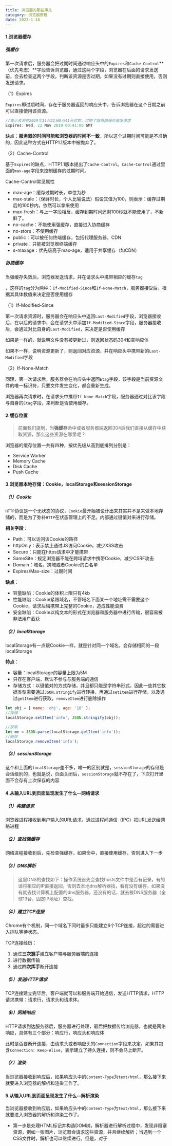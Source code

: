 ```yaml
---
title: 浏览器的那些事儿
category: 浏览器原理
date: 2022-1-18
---
```


#### 1.浏览器缓存

##### 强缓存

第一次请求后，服务器会把过期时间通过响应头中的`Expires`和`Cache-Control`**（优先考虑）**字段告诉浏览器，通过这两个字段，浏览器在后面的请求发送前，会去检查这两个字段，判断该资源是否过期，如果没有过期则直接使用，否则发送请求。

（1）Expires

`Expires`即过期时间，存在于服务器返回的响应头中，告诉浏览器在这个日期之前可以直接使用该资源。

```javascript
//表示资源在2019年11月22日8点41分过期，过期了就得向服务器发请求
Expires: Wed, 22 Nov 2019 08:41:00 GMT
```

缺点：**服务器的时间可能和浏览器的时间不一致**，所以这个过期时间可能是不准确的，因此这种方式在HTTP1.1版本中被抛弃了。

（2）Cache-Control

基于`Expires`的缺点，HTTP1.1版本提出了`Cache-Control`。`Cache-Control`通过里面的`max-age`字段来控制缓存的过期时间。

Cache-Control常见属性

- max-age：缓存过期时长，单位为秒
- max-stale：（保鲜时长，个人比喻说法）假设其值为100，则表示：缓存过期后的100秒内，依然可以拿来使用
- max-fresh：与上一字段相反，缓存到期时间还剩100秒就不能使用了，不新鲜了。
- no-cache：不能使用强缓存，直接进入协商缓存
- no-store：不使用缓存
- public：可以被任何终端缓存，包括代理服务器，CDN
- private：只能被浏览器终端缓存
- s-maxage：优先级高于max-age，适用于共享缓存（如CDN）

##### 协商缓存

当强缓存失效后，浏览器发送请求，并在请求头中携带相应的缓存`tag`

，这样的`tag`分为两种：`If-Modified-Since`和`If-None-Match`，服务器接受后，根据其具体数值来决定是否使用缓存

（1）If-Modified-Since

第一次请求资源时，服务器会在响应头中返回`Last-Modified`字段，浏览器接收后，在以后的请求中，会在请求头中添加`If-Modified-Since`字段，服务器接收后，会通过对比自身的`Last-Modified`，来决定是否使用缓存

如果是一样的，就说明文件没有被更新过，则返回状态码304和空响应体

如果不一样，说明资源更新了，则返回对应资源，并在响应头中携带新的`Last-Modified`字段

（2）If-None-Match

同理，第一次请求后，服务器会在响应头中返回`Etag`字段，该字段是当前资源文件的唯一标识符，只要文件发生变化，都会重新生成。

浏览器再次请求时，在请求头中携带`If-None-Match`字段，服务器通过对比该字段与自身的`Etag`字段，来判断是否使用缓存。

#### 2.缓存位置

> 前面我们提到，当**强缓存**命中或者服务器端返回304后我们直接从缓存中获取资源，那么这些资源在哪里呢？

浏览器的缓存位置一共有四种，按优先级从高到底排列分别是：

- Service Worker
- Memory Cache
- Disk Cache
- Push Cache

#### 3.浏览器本地存储：Cookie，localStorage和sessionStorage

##### （1）Cookie

`HTTP`协议是一个无状态的协议，`Cookie`最开始被设计出来其实并不是来做本地存储的，而是为了弥补`HTTP`在状态管理上的不足。内部通过键值对来进行存储。

**相关字段**：

- Path：可以访问该Cookie的路径
- httpOnly：表示禁止通过JS访问Cookie，减少XSS攻击
- Secure：只能在https请求中才能携带
- SameSite：规定浏览器不能在跨域请求中携带Cookie，减少CSRF攻击
- Domain：域名，跨域或者Cookie的白名单
- Expires/Max-size：过期时间

**缺点**：

- 容量缺陷：Cookie的体积上限只有4kb
- 性能缺陷：Cookie紧跟域名，不管域名下面某一个地址需不需要这个Cookie，请求后悔携带上完整的Cookie，造成性能浪费
- 安全缺陷：Cookie以纯文本的形式在浏览器和服务器中进行传输，很容易被非法用户截获

##### （2）localStorage

localStorage有一点跟Cookie一样，就是针对同一个域名，会存储相同的一段localStorage

**特点**：

- 容量：localStorage的容量上限为5M
- 只存在客户端，默认不参与与服务端的通信
- 存储方式：以键值对的方式存储，并且都只能是字符串形式，因此一些其它数据类型需要通过`JSON.stringify`进行转换，再通过`setItem`进行存储，以及通过`getItem`进行获取，`removeItem`进行删除操作

```javascript
let obj = { name: 'chj', age: '18' };
//存储
localStorage.setItem('info', JSON.stringify(obj));

//获取
let me = JSON.parse(localStorage.getItem('info'));
//删除
localStorage.removeItem('info');
```

##### （3）sessionStorage

这个和上面的`localStorage`差不多，唯一的区别就是，`sessionStorage`的存储是会话级别的，也就是说，页面关闭后，`sessionStorage`就不存在了，下次打开里面不会存有上次保存的内容

#### 4.从输入URL到页面呈现发生了什么--网络请求

##### （1）构建请求

浏览器进程接收到用户输入的URL请求，通过进程间通信（IPC）把URL发送给网络进程

##### （2）查找强缓存

网络进程接收到后，先检查强缓存，如果命中，直接使用缓存，否则进入下一步

##### （3）DNS解析

> 这里DNS的查找如下：操作系统首先会查找hosts文件中是否有记录，有的话将相应的IP直接返回，否则去本地dns解析器找，看有没有缓存，如果没有就去找计算机上配置的dns服务器，还没有的话，就去根DNS服务器（全球13台，固定IP地址）查找。

##### （4）建立TCP连接

Chrome有个机制，同一个域名下同时最多只能建立6个TCP连接，超过的需要进入排队等待状态。

TCP连接经历：

1. 通过**三次握手**建立客户端与服务器端的连接
2. 进行数据传输
3. 通过**四次挥手**断开连接

##### （5）发送HTTP请求

TCP连接建立完毕后，客户端就可以和服务端开始通信，发送HTTP请求，HTTP请求携带：请求行，请求头和请求体。

##### （6）网络响应

HTTP请求到达服务器后，服务器进行处理，最后把数据传给浏览器，也就是网络响应，具体有三个部分：响应行，响应头和响应体

此时是否要断开连接，由请求头或者响应头的`Connection`字段来决定，如果其包含`Connection: Keep-Alive`，表示建立了持久连接，则不会马上断开。

##### （7）渲染

当浏览器接收到响应后，如果响应头中的`Content-Type`为`text/html`，那么接下来就要进入浏览器的解析和渲染工作了。

#### 5.从输入URL到页面呈现发生了什么--解析渲染

当浏览器接收到响应后，如果响应头中的`Content-Type`为`text/html`，那么接下来就要进入浏览器的解析和渲染工作了。

- 第一步是处理HTML标记并构造DOM树，解析器进行解析过程中，发现非阻塞资源，例如一张图片，浏览器会请求这些资源，并且继续解析；当遇到一个CSS文件时，解析也可以继续进行。但是，对于<script>标签（特别是没有async或着defer属性）会阻塞渲染并停止HTML的解析。
- 第二步就是构造CSSOM树
- 然后，将DOM树和CSSOM组合成一个Render树，计算样式树或渲染树从DOM树的根开始构建，遍历每个可见节点。
- 接着，在渲染树上运行布局以计算每个节点的几何体，布局是确定呈现树中所有节点宽度、高度和位置，以及确定页面上每个对象的大小和位置的过程。
- 最后，将每个节点绘制到屏幕上。


#### 6.浏览器的回流和重绘

##### 回流：

当我们对DOM的宽度、高度、位置等等几何尺寸进行修改时，浏览器需要重新计算元素的几何属性，此时其它元素的几何属性和位置也会因此受到影响，然后再将计算的结果绘制出来，这个过程叫做**回流**。

##### 重绘：

当我们对DOM的修改导致了样式的变化，但并没有影响几何属性（比如修改颜色）时，浏览器并不需要重新计算元素的几何属性，只需要为改变的元素绘制新的样式，这个过程叫做重绘。

由此我们可以看出，**重绘不一定导致回流，但回流一定导致重绘**。

我们如何避免呢？

**CSS**

- 避免使用CSS表达式（例如：calc（））
- 将动画效果应用到`position`属性为`absolute`或者`fixed`的元素上

**JavaScript**

- 避免频繁操作样式，最好一次性重写style属性，或者将样式列表定义为class，并一次性更改class属性
- 避免频繁操作DOM，创建一个`documentFragment`，再它上面应用所有DOM操作，最后再把它添加到文档中。

#### 7.浏览器跨域

<a href="https://juejin.cn/post/6844903767226351623">九种跨域方式</a>

其实，总结一下，常见的就三种：

- jsonp：

  原理：利用`<script>`标签没有跨域限制的漏洞，网页可以得到从其它来源产生的JSON数据

  特点：兼容性好

  缺点：仅支持get方法，具有局限性，不安全，容易遭受XSS攻击


- CORS：

  通过设置服务器端的`Access-Control-Allow-Origin`字段开启CORS，来进行跨域


- nginx：

  原理：搭建一个中转服务器，由于跨域问题只是存在于浏览器，因此只需要通过nginx配置一个代理服务器（域名与浏览器相同，再反向代理访问服务器端）

#### 8.浏览器安全

##### XSS攻击

XSS全称是`Cross Site Scripting`（跨站脚本），为了和CSS区分，于是命名为XSS。XSS攻击是指浏览器执行恶意脚本，从而拿到用户的信息并进行操作。

XSS攻击主要有三种方式：

**存储型**

就是将恶意脚本存储了，并且一般都是存储在了服务器端的数据库，然后在客户端执行这些脚本，从而达到攻击的目的。

常见的场景就是留言评论区提交一段脚本代码，如果前后端没有做转义工作，那么这些内容将存储到数据库，在页面渲染时会直接执行，这种攻击造成的影响是比较大的。

**反射型**

反射型XSS攻击指的是**将恶意脚本作为网络请求的一部分**。

比如：

```javascript
http://chj.com?q=<script>alert("哈哈哈")</script>
```

这样，在服务器端会拿到q参数，然后将内容返回给浏览器端，浏览器将这些内容作为HTML的一部分，发现是一个脚本，直接执行，就被攻击了。

不过，这并不会存储这些恶意脚本，相对来说影响较小。

**文档型**

文档型的XSS攻击并不会经过服务器，而是作为中间人的角色，在数据传输过程种劫持网络数据包，**修改里面的HTML文件**。

**预防措施**：

- 对用户输入的内容进行转码或者过滤，让其不可执行
- 利用Cookie的HttpOnly属性，防止窃取Cookie

##### CSRF攻击

CSRF（Cross-Site Request Forgery），跨站请求伪造，指的是黑客诱导用户点击链接，进入第三方网站，然后利用用户目前的登录状态发起跨站请求。

发起CSRF攻击有三个必要条件：

1. 目标网站一定有CSRF漏洞
2. 用户登录过目标网站，并且浏览器保存了登录状态
3. 需要用户主动打开第三方站点

主要三种攻击类型：

- 自动发GET类型：比如img标签，当用户打开这个网站会自动发起带Cookie 的资源请求

  ```html
  <img src="恶意网址">
  ```

- 自动发POST类型：比如一个隐藏的表单，在用户进入页面的时候会自动提交表单

  ```javascript
  <form id="hack" action="恶意网址" methods="post">
   	...
   </form>
   <srcript>
   	document.getElementById('hack').submit();
   </script>
  ```

- 诱导链接型：就是诱导用户主动点击链接

**防范措施**

- 在Cookie种添加SameSite属性，其中有三个值：

  **strict**：严格模式，严禁第三方请求携带Cookie

  **lax**：这种模式比较宽松，只能在get方法提交表单或者a标签发送get请求的情况下才可以携带Cookie

  **None**：默认模式，请求会自动携带上Cookie


- Token验证：

  当登录成功后，服务器除了返回Cookie，还会返回一个token，在后面的Cookie验证过程中，都需要携带这个token进行验证